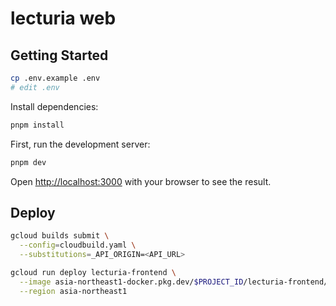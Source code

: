 # lecturia web

## Getting Started

```bash
cp .env.example .env
# edit .env
```

Install dependencies:

```bash
pnpm install
```

First, run the development server:

```bash
pnpm dev
```

Open [http://localhost:3000](http://localhost:3000) with your browser to see the result.


## Deploy

```bash
gcloud builds submit \
  --config=cloudbuild.yaml \
  --substitutions=_API_ORIGIN=<API_URL>

gcloud run deploy lecturia-frontend \
  --image asia-northeast1-docker.pkg.dev/$PROJECT_ID/lecturia-frontend/lecturia-frontend:latest \
  --region asia-northeast1
```
